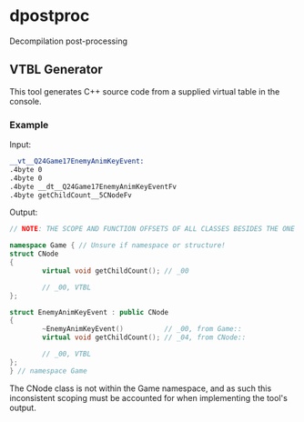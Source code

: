 # dpostproc
 Decompilation post-processing

## VTBL Generator
This tool generates C++ source code from a supplied virtual table in the console.

### Example
Input:

```asm
__vt__Q24Game17EnemyAnimKeyEvent:
.4byte 0
.4byte 0
.4byte __dt__Q24Game17EnemyAnimKeyEventFv
.4byte getChildCount__5CNodeFv
```

Output:

```cpp
// NOTE: THE SCOPE AND FUNCTION OFFSETS OF ALL CLASSES BESIDES THE ONE YOU INPUTTED MAY BE WRONG!

namespace Game { // Unsure if namespace or structure!
struct CNode
{
        virtual void getChildCount(); // _00

        // _00, VTBL
};

struct EnemyAnimKeyEvent : public CNode
{
        ~EnemyAnimKeyEvent()          // _00, from Game::
        virtual void getChildCount(); // _04, from CNode::

        // _00, VTBL
};
} // namespace Game
```

The CNode class is not within the Game namespace, and as such this inconsistent scoping must be accounted for when implementing the tool's output.
